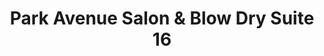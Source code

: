 ---
title: "Park Avenue Salon & Blow Dry Suite 16"
url: /phoenix/park-avenue-salon-and-blow-dry-suite-16/
shop: hairdresser
---